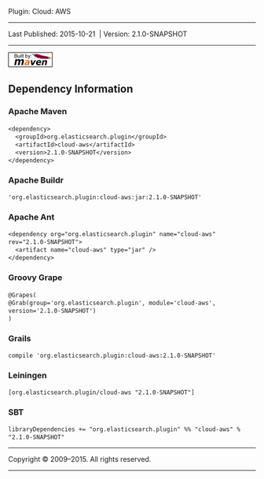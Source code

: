 Plugin: Cloud: AWS

------------------------------------------------------------------------

<span id="publishDate">Last Published: 2015-10-21</span>  | <span id="projectVersion">Version: 2.1.0-SNAPSHOT</span>

------------------------------------------------------------------------

[![Built by Maven](./images/logos/maven-feather.png)](http://maven.apache.org/ "Built by Maven")

Dependency Information
----------------------

### Apache Maven

    <dependency>
      <groupId>org.elasticsearch.plugin</groupId>
      <artifactId>cloud-aws</artifactId>
      <version>2.1.0-SNAPSHOT</version>
    </dependency>

### Apache Buildr

    'org.elasticsearch.plugin:cloud-aws:jar:2.1.0-SNAPSHOT'

### Apache Ant

    <dependency org="org.elasticsearch.plugin" name="cloud-aws" rev="2.1.0-SNAPSHOT">
      <artifact name="cloud-aws" type="jar" />
    </dependency>

### Groovy Grape

    @Grapes(
    @Grab(group='org.elasticsearch.plugin', module='cloud-aws', version='2.1.0-SNAPSHOT')
    )

### Grails

    compile 'org.elasticsearch.plugin:cloud-aws:2.1.0-SNAPSHOT'

### Leiningen

    [org.elasticsearch.plugin/cloud-aws "2.1.0-SNAPSHOT"]

### SBT

    libraryDependencies += "org.elasticsearch.plugin" %% "cloud-aws" % "2.1.0-SNAPSHOT"

------------------------------------------------------------------------

Copyright © 2009–2015. All rights reserved.

------------------------------------------------------------------------


